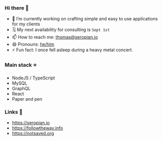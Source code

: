 ### Hi there 👋

- 🔭 I’m currently working on crafting simple and easy to use applications for my clients
- 🗓 My next availability for consulting is `Sept 1st`
- 📫 How to reach me: thomas@seropian.io
- 😄 Pronouns: [he/him](http://pronoun.is/he)
- ⚡ Fun fact: I once fell asleep during a heavy metal concert. 

### Main stack ⭐
- NodeJS / TypeScript
- MySQL
- GraphQL
- React
- Paper and pen

### Links 👯
- https://seropian.io
- https://followtheway.info
- https://notsaved.org
